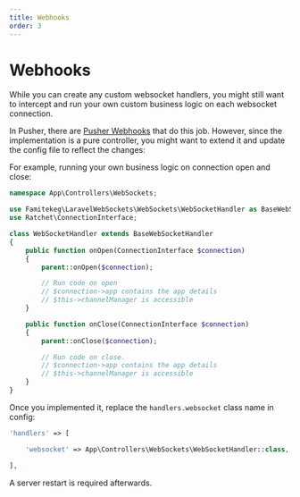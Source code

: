 ```yaml
---
title: Webhooks
order: 3
---
```


# Webhooks

While you can create any custom websocket handlers, you might still want to intercept and run your own custom business logic on each websocket connection.

In Pusher, there are [Pusher Webhooks](https://pusher.com/docs/channels/server_api/webhooks) that do this job. However, since the implementation is a pure controller,
you might want to extend it and update the config file to reflect the changes:

For example, running your own business logic on connection open and close:

```php
namespace App\Controllers\WebSockets;

use Famitekeg\LaravelWebSockets\WebSockets\WebSocketHandler as BaseWebSocketHandler;
use Ratchet\ConnectionInterface;

class WebSocketHandler extends BaseWebSocketHandler
{
    public function onOpen(ConnectionInterface $connection)
    {
        parent::onOpen($connection);

        // Run code on open
        // $connection->app contains the app details
        // $this->channelManager is accessible
    }

    public function onClose(ConnectionInterface $connection)
    {
        parent::onClose($connection);

        // Run code on close.
        // $connection->app contains the app details
        // $this->channelManager is accessible
    }
}
```

Once you implemented it, replace the `handlers.websocket` class name in config:

```php
'handlers' => [

    'websocket' => App\Controllers\WebSockets\WebSocketHandler::class,

],
```

A server restart is required afterwards.

